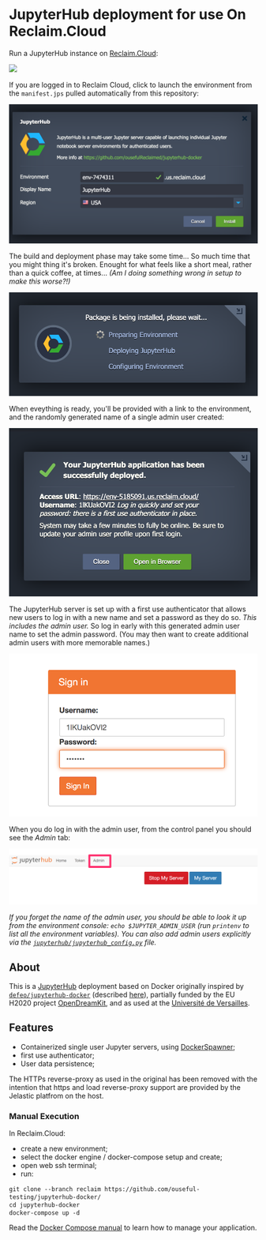 # JupyterHub deployment for use On Reclaim.Cloud

Run a JupyterHub instance on [Reclaim.Cloud](https://reclaim.cloud/):

[![](http://img.shields.io/static/v1?label=Reclaim&message=launch&color=blue)](https://app.my.reclaim.cloud/?jps=https://github.com/ousefulReclaimed/jupyterhub-docker/blob/reclaim/manifest.jps)

If you are logged in to Reclaim Cloud, click to launch the environment from the `manifest.jps` pulled automatically from this repository:

![](.images/Reclaim_Cloud_Dashboard_compose0.png)

The build and deployment phase may take some time... So much time that you might thing it's broken. Enought for what feels like a short meal, rather than a quick coffee, at times... *(Am I doing something wrong in setup to make this worse?!)*

![](.images/Reclaim_Cloud_Dashboard_compose1.png)

When eveything is ready, you'll be provided with a link to the environment, and the randomly generated name of a single admin user created:

![](.images/Reclaim_Cloud_Dashboard_compose2.png)

The JupyterHub server is set up with a first use authenticator that allows new users to log in with a new name and set a password as they do so. *This includes the admin user.* So log in early with this generated admin user name to set the admin password. (You may then want to create additional admin users with more memorable names.)

![](.images/Reclaim_Cloud_Dashboard_compose3.png)

When you do log in with the admin user, from the control panel you should see the *Admin* tab:

![](.images/Reclaim_Cloud_Dashboard_compose4.png)

*If you forget the name of the admin user, you should be able to look it up from the environment console: `echo $JUPYTER_ADMIN_USER` (run `printenv` to list all the environment variables). You can also add admin users explicitly via the [`jupyterhub/jupyterhub_config.py`](https://github.com/ousefulReclaimed/jupyterhub-docker/blob/reclaim/jupyterhub/jupyterhub_config.py) file.*


## About
This is a [JupyterHub](https://jupyter.org/hub) deployment based on
Docker originally inspired by [`defeo/jupyterhub-docker`](https://github.com/defeo/jupyterhub-docker) (described [here](https://opendreamkit.org/2018/10/17/jupyterhub-docker/)), partially funded by the EU H2020 project [OpenDreamKit](https://opendreamkit.org/), and as used at the [Université de
Versailles](https://jupyter.ens.uvsq.fr/).


## Features

- Containerized single user Jupyter servers, using
  [DockerSpawner](https://github.com/jupyterhub/dockerspawner);
- first use authenticator;
- User data persistence;

The HTTPs reverse-proxy as used in the original has been removed with the intention that https and load reverse-proxy support are provided by the Jelastic platfrom on the host.


### Manual Execution

In Reclaim.Cloud:

- create a new environment;
- select the docker engine / docker-compose setup and create;
- open web ssh terminal;
- run:

```
git clone --branch reclaim https://github.com/ouseful-testing/jupyterhub-docker/
cd jupyterhub-docker
docker-compose up -d
```

Read the [Docker Compose manual](https://docs.docker.com/compose/) to
learn how to manage your application.
